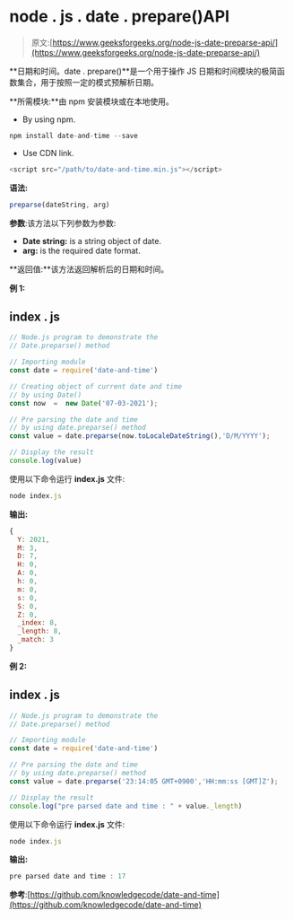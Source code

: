 # node . js . date . prepare()API

> 原文:[https://www.geeksforgeeks.org/node-js-date-preparse-api/](https://www.geeksforgeeks.org/node-js-date-preparse-api/)

**日期和时间。date . prepare()**是一个用于操作 JS 日期和时间模块的极简函数集合，用于按照一定的模式预解析日期。

**所需模块:**由 npm 安装模块或在本地使用。

*   By using npm.

```js
npm install date-and-time --save
```

*   Use CDN link.

```js
<script src="/path/to/date-and-time.min.js"></script>
```

**语法:**

```js
preparse(dateString, arg)
```

**参数**:该方法以下列参数为参数:

*   **Date string:** is a string object of date.
*   **arg:** is the required date format.

**返回值:**该方法返回解析后的日期和时间。

**例 1:**

## index . js

```js
// Node.js program to demonstrate the  
// Date.preparse() method

// Importing module
const date = require('date-and-time')

// Creating object of current date and time 
// by using Date() 
const now  =  new Date('07-03-2021');

// Pre parsing the date and time
// by using date.preparse() method
const value = date.preparse(now.toLocaleDateString(),'D/M/YYYY');

// Display the result
console.log(value)
```

使用以下命令运行 **index.js** 文件:

```js
node index.js
```

**输出:**

```js
{
  Y: 2021,   
  M: 3,      
  D: 7,      
  H: 0,      
  A: 0,      
  h: 0,      
  m: 0,      
  s: 0,      
  S: 0,      
  Z: 0,      
  _index: 8, 
  _length: 8,
  _match: 3  
}
```

**例 2:**

## index . js

```js
// Node.js program to demonstrate the  
// Date.preparse() method

// Importing module
const date = require('date-and-time')

// Pre parsing the date and time
// by using date.preparse() method
const value = date.preparse('23:14:05 GMT+0900','HH:mm:ss [GMT]Z');

// Display the result
console.log("pre parsed date and time : " + value._length)
```

使用以下命令运行 **index.js** 文件:

```js
node index.js
```

**输出:**

```js
pre parsed date and time : 17
```

**参考**:[https://github.com/knowledgecode/date-and-time](https://github.com/knowledgecode/date-and-time)